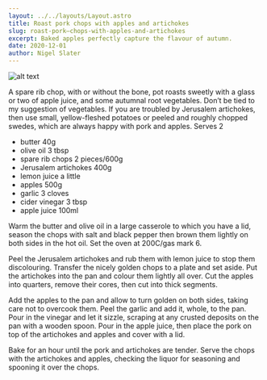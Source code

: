 ```yaml
---
layout: ../../layouts/Layout.astro
title: Roast pork chops with apples and artichokes
slug: roast-pork–chops-with-apples-and-artichokes
excerpt: Baked apples perfectly capture the flavour of autumn.
date: 2020-12-01
author: Nigel Slater
---
```


![alt text](https://i.guim.co.uk/img/media/307c6f0685c9f4d92099a7fb0100fb3610eb5794/0_2630_4899_2939/master/4899.jpg?width=620&quality=85&dpr=1&s=none)

A spare rib chop, with or without the bone, pot roasts sweetly with a glass or two of apple juice, and some autumnal root vegetables. Don’t be tied to my suggestion of vegetables. If you are troubled by Jerusalem artichokes, then use small, yellow-fleshed potatoes or peeled and roughly chopped swedes, which are always happy with pork and apples. Serves 2

- butter 40g
- olive oil 3 tbsp
- spare rib chops 2 pieces/600g
- Jerusalem artichokes 400g
- lemon juice a little
- apples 500g
- garlic 3 cloves
- cider vinegar 3 tbsp
- apple juice 100ml

Warm the butter and olive oil in a large casserole to which you have a lid, season the chops with salt and black pepper then brown them lightly on both sides in the hot oil. Set the oven at 200C/gas mark 6.

Peel the Jerusalem artichokes and rub them with lemon juice to stop them discolouring. Transfer the nicely golden chops to a plate and set aside. Put the artichokes into the pan and colour them lightly all over. Cut the apples into quarters, remove their cores, then cut into thick segments.

Add the apples to the pan and allow to turn golden on both sides, taking care not to overcook them. Peel the garlic and add it, whole, to the pan. Pour in the vinegar and let it sizzle, scraping at any crusted deposits on the pan with a wooden spoon. Pour in the apple juice, then place the pork on top of the artichokes and apples and cover with a lid.


Bake for an hour until the pork and artichokes are tender. Serve the chops with the artichokes and apples, checking the liquor for seasoning and spooning it over the chops.